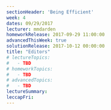 ```yaml
---
sectionHeader: 'Being Efficient'
week: 4
dates: 09/29/2017
lecturer: mmdarden
homeworkRelease: 2017-09-29 11:00:00
advancedThisWeek: true
solutionRelease: 2017-10-12 00:00:00
title: "Editors"
# lectureTopics:
#   - TBD
# homeworkTopics:
#   - TBD
# advancedTopics:
#   - TBD
lectureSummary:
leccapFri:
---
```

